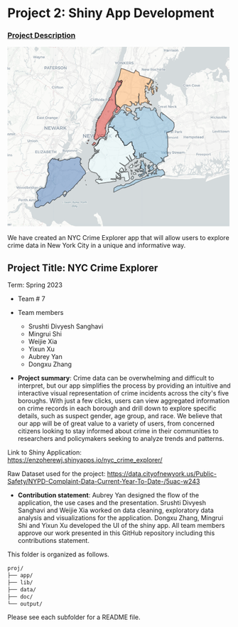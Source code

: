 # Project 2: Shiny App Development

### [Project Description](doc/project2_desc.md)

<img src="doc/figs/project_photo.png" width="500">

We have created an NYC Crime Explorer app that will allow users to explore crime data in New York City in a unique and informative way.

## Project Title: NYC Crime Explorer
Term: Spring 2023

+ Team # 7
+ Team members
	+ Srushti Divyesh Sanghavi
	+ Mingrui Shi
	+ Weijie Xia
	+ Yixun Xu
	+ Aubrey Yan
	+ Dongxu Zhang

+ **Project summary**: 
Crime data can be overwhelming and difficult to interpret, but our app simplifies the process by providing an intuitive and interactive visual representation of crime incidents across the city's five boroughs. With just a few clicks, users can view aggregated information on crime records in each borough and drill down to explore specific details, such as suspect gender, age group, and race.
We believe that our app will be of great value to a variety of users, from concerned citizens looking to stay informed about crime in their communities to researchers and policymakers seeking to analyze trends and patterns.

Link to Shiny Application: https://enzoherewj.shinyapps.io/nyc_crime_explorer/

Raw Dataset used for the project: https://data.cityofnewyork.us/Public-Safety/NYPD-Complaint-Data-Current-Year-To-Date-/5uac-w243

+ **Contribution statement**: Aubrey Yan designed the flow of the application, the use cases and the presentation. Srushti Divyesh Sanghavi and Weijie Xia worked on data cleaning, exploratory data analysis and visualizations for the application. Dongxu Zhang, Mingrui Shi and Yixun Xu developed the UI of the shiny app. All team members approve our work presented in this GitHub repository including this contributions statement.

This folder is organized as follows.

```
proj/
├── app/
├── lib/
├── data/
├── doc/
└── output/
```

Please see each subfolder for a README file.